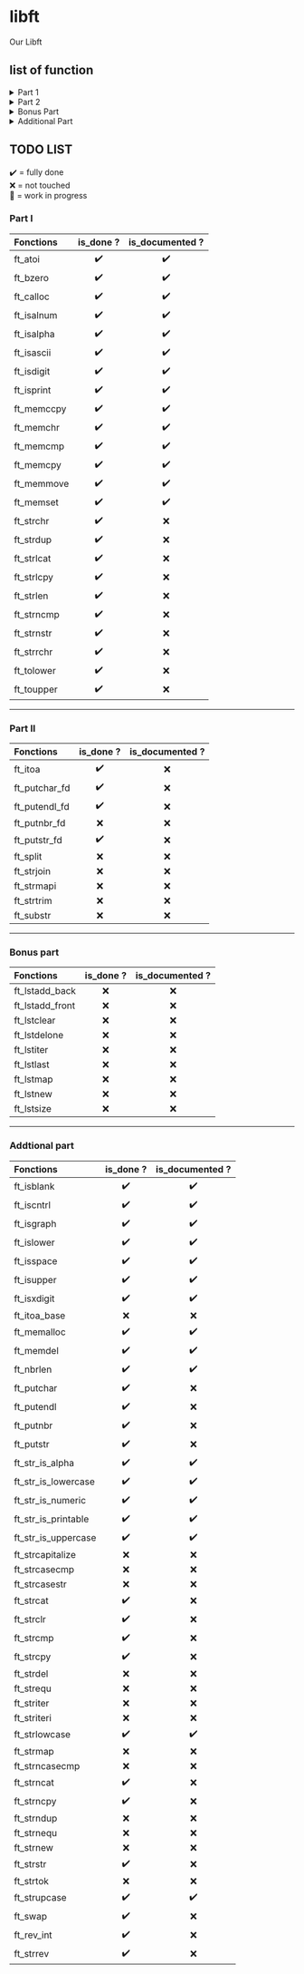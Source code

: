 # libft
Our Libft

## list of function

<details>
	<summary>Part 1</summary>

- [ft_atoi](./ft_atoi.c)
- [ft_bzero](./ft_bzero.c)
- [ft_calloc](./ft_calloc.c)
- [ft_isalnum](./ft_isalnum.c)
- [ft_isalpha](./ft_isalpha.c)
- [ft_isascii](./ft_isascii.c)
- [ft_isdigit](./ft_isdigit.c)
- [ft_isprint](./ft_isprint.c)
- [ft_memccpy](./ft_memccpy.c)
- [ft_memchr](./ft_memchr.c)
- [ft_memcmp](./ft_memcmp.c)
- [ft_memcpy](./ft_memcpy.c)
- [ft_memmove](./ft_memmove.c)
- [ft_memset](./ft_memset.c)
- [ft_strchr](./ft_strchr.c)
- [ft_strdup](./ft_strdup.c)
- [ft_strlcat](./ft_strlcat.c)
- [ft_strlcpy](./ft_strlcpy.c)
- [ft_strlen](./ft_strlen.c)
- [ft_strncmp](./ft_strncmp.c)
- [ft_strnstr](./ft_strnstr.c)
- [ft_strrchr](./ft_strrchr.c)
- [ft_tolower](./ft_tolower.c)
- [ft_toupper](./ft_toupper.c)

</details>
<details>
	<summary>Part 2</summary>

- [ft_itoa](./ft_itoa.c)
- [ft_putchar_fd](./ft_putchar_fd.c)
- [ft_putendl_fd](./ft_putendl_fd.c)
- [ft_putnbr_fd](./ft_putnbr_fd.c)
- [ft_putstr_fd](./ft_putstr_fd.c)
- [ft_split](./ft_split.c)
- [ft_strjoin](./ft_strjoin.c)
- [ft_strmapi](./ft_strmapi.c)
- [ft_strtrim](./ft_strtrim.c)
- [ft_substr](./ft_substr.c)

</details>

<details>
	<summary>Bonus Part</summary>

- [ft_lstadd_back](./ft_lstadd_back.c)
- [ft_lstadd_front](./ft_lstadd_front.c)
- [ft_lstclear](./ft_lstclear.c)
- [ft_lstdelone](./ft_lstdelone.c)
- [ft_lstiter](./ft_lstiter.c)
- [ft_lstlast](./ft_lstlast.c)
- [ft_lstmap](./ft_lstmap.c)
- [ft_lstnew](./ft_lstnew.c)
- [ft_lstsize](./ft_lstsize.c)

</details>
<details>
	<summary>Additional Part</summary>

- [ft_isblank](./ft_isblank.c)
- [ft_iscntrl](./ft_iscntrl.c)
- [ft_isgraph](./ft_isgraph.c)
- [ft_islower](./ft_islower.c)
- [ft_isspace](./ft_isspace.c)
- [ft_isupper](./ft_isupper.c)
- [ft_isxdigit](./ft_isxdigit.c)
- [ft_itoa_base](./ft_itoa_base.c)
- [ft_memalloc](./ft_memalloc.c)
- [ft_memdel](./ft_memdel.c)
- [ft_nbrlen](./ft_nbrlen.c)
- [ft_putchar](./ft_putchar.c)
- [ft_putendl](./ft_putendl.c)
- [ft_putnbr](./ft_putnbr.c)
- [ft_putstr](./ft_putstr.c)
- [ft_str_is_alpha](./ft_str_is_alpha.c)
- [ft_str_is_lowercase](./ft_str_is_lowercase.c)
- [ft_str_is_numeric](./ft_str_is_numeric.c)
- [ft_str_is_printable](./ft_str_is_printable.c)
- [ft_str_is_uppercase](./ft_str_is_uppercase.c)
- [ft_strcapitalize](./ft_strcapitalize.c)
- [ft_strcasecmp](./ft_strcasecmp.c)
- [ft_strcasestr](./ft_strcasestr.c)
- [ft_strcat](./ft_strcat.c)
- [ft_strclr](./ft_strclr.c)
- [ft_strcmp](./ft_strcmp.c)
- [ft_strcpy](./ft_strcpy.c)
- [ft_strdel](./ft_strdel.c)
- [ft_strequ](./ft_strequ.c)
- [ft_striter](./ft_striter.c)
- [ft_striteri](./ft_striteri.c)
- [ft_strlowcase](./ft_strlowcase.c)
- [ft_strmap](./ft_strmap.c)
- [ft_strncasecmp](./ft_strncasecmp.c)
- [ft_strncat](./ft_strncat.c)
- [ft_strncpy](./ft_strncpy.c)
- [ft_strndup](./ft_strndup.c)
- [ft_strnequ](./ft_strnequ.c)
- [ft_strnew](./ft_strnew.c)
- [ft_strstr](./ft_strstr.c)
- [ft_strtok](./ft_strtok.c)
- [ft_strupcase](./ft_strupcase.c)
- [ft_swap](./ft_swap.c)
- [ft_rev_int](./ft_rev_int.c)
- [ft_cdigit](./ft_cdigit.c)
- [ft_strrev](./ft_strrev.c)

</details>

## TODO LIST

✔️ = fully done<br>
❌ = not touched<br>
🚧 = work in progress<br>

### Part I

|Fonctions			|is_done ?|is_documented ?|
|:------------------|:-------:|:-------------:|
|ft_atoi			|✔️       |✔️             |
|ft_bzero			|✔️       |✔️             |
|ft_calloc			|✔️       |✔️             |
|ft_isalnum			|✔️       |✔️             |
|ft_isalpha			|✔️       |✔️             |
|ft_isascii			|✔️       |✔️             |
|ft_isdigit			|✔️       |✔️             |
|ft_isprint			|✔️       |✔️             |
|ft_memccpy			|✔️       |✔️             |
|ft_memchr			|✔️       |✔️             |
|ft_memcmp			|✔️       |✔️             |
|ft_memcpy			|✔️       |✔️             |
|ft_memmove			|✔️       |✔️             |
|ft_memset			|✔️       |✔️             |
|ft_strchr			|✔️       |❌             |
|ft_strdup			|✔️       |❌             |
|ft_strlcat			|✔️       |❌             |
|ft_strlcpy			|✔️       |❌             |
|ft_strlen			|✔️       |❌             |
|ft_strncmp			|✔️       |❌             |
|ft_strnstr			|✔️       |❌             |
|ft_strrchr			|✔️       |❌             |
|ft_tolower			|✔️       |❌             |
|ft_toupper			|✔️       |❌             |

---

### Part II

|Fonctions			|is_done ?|is_documented ?|
|:------------------|:-------:|:-------------:|
|ft_itoa			|✔️       |❌             |
|ft_putchar_fd		|✔️       |❌             |
|ft_putendl_fd		|✔️       |❌             |
|ft_putnbr_fd		|❌       |❌             |
|ft_putstr_fd		|✔️       |❌             |
|ft_split			|❌       |❌             |
|ft_strjoin			|❌       |❌             |
|ft_strmapi			|❌       |❌             |
|ft_strtrim			|❌       |❌             |
|ft_substr			|❌       |❌             |

---

### Bonus part

|Fonctions			|is_done ?|is_documented ?|
|:------------------|:-------:|:-------------:|
|ft_lstadd_back		|❌       |❌             |
|ft_lstadd_front	|❌       |❌             |
|ft_lstclear		|❌       |❌             |
|ft_lstdelone		|❌       |❌             |
|ft_lstiter			|❌       |❌             |
|ft_lstlast			|❌       |❌             |
|ft_lstmap			|❌       |❌             |
|ft_lstnew			|❌       |❌             |
|ft_lstsize			|❌       |❌             |

---

### Addtional part

|Fonctions				|is_done ?|is_documented ?|
|:----------------------|:-------:|:-------------:|
|ft_isblank				|✔️       |✔️             |
|ft_iscntrl				|✔️       |✔️             |
|ft_isgraph				|✔️       |✔️             |
|ft_islower				|✔️       |✔️             |
|ft_isspace				|✔️       |✔️             |
|ft_isupper				|✔️       |✔️             |
|ft_isxdigit			|✔️       |✔️             |
|ft_itoa_base			|❌       |❌             |
|ft_memalloc			|✔️       |✔️             |
|ft_memdel				|✔️       |✔️             |
|ft_nbrlen				|✔️       |✔️             |
|ft_putchar				|✔️       |❌             |
|ft_putendl				|✔️       |❌             |
|ft_putnbr				|✔️       |❌             |
|ft_putstr				|✔️       |❌             |
|ft_str_is_alpha		|✔️       |✔️             |
|ft_str_is_lowercase	|✔️       |✔️             |
|ft_str_is_numeric		|✔️       |✔️             |
|ft_str_is_printable	|✔️       |✔️             |
|ft_str_is_uppercase	|✔️       |✔️             |
|ft_strcapitalize		|❌       |❌             |
|ft_strcasecmp			|❌       |❌             |
|ft_strcasestr			|❌       |❌             |
|ft_strcat				|✔️       |❌             |
|ft_strclr				|✔️       |❌             |
|ft_strcmp				|✔️       |❌             |
|ft_strcpy				|✔️       |❌             |
|ft_strdel				|❌       |❌             |
|ft_strequ				|❌       |❌             |
|ft_striter				|❌       |❌             |
|ft_striteri			|❌       |❌             |
|ft_strlowcase			|✔️       |✔️             |
|ft_strmap				|❌       |❌             |
|ft_strncasecmp			|❌       |❌             |
|ft_strncat				|✔️       |❌             |
|ft_strncpy				|✔️       |❌             |
|ft_strndup				|❌       |❌             |
|ft_strnequ				|❌       |❌             |
|ft_strnew				|❌       |❌             |
|ft_strstr				|✔️       |❌             |
|ft_strtok				|❌       |❌             |
|ft_strupcase			|✔️       |✔️             |
|ft_swap				|✔️       |❌             |
|ft_rev_int				|✔️       |❌             |
|ft_strrev				|✔️       |❌             |
